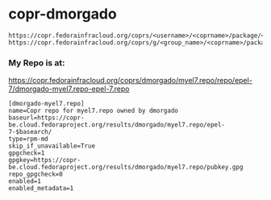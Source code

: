 # copr-dmorgado

    https://copr.fedorainfracloud.org/coprs/<username>/<coprname>/package/<package_name>/status_image/last_build.png
    https://copr.fedorainfracloud.org/coprs/g/<group_name>/<coprname>/package/<package_name>/status_image/last_build.png


### My Repo is at:
https://copr.fedorainfracloud.org/coprs/dmorgado/myel7.repo/repo/epel-7/dmorgado-myel7.repo-epel-7.repo


```
[dmorgado-myel7.repo]
name=Copr repo for myel7.repo owned by dmorgado
baseurl=https://copr-be.cloud.fedoraproject.org/results/dmorgado/myel7.repo/epel-7-$basearch/
type=rpm-md
skip_if_unavailable=True
gpgcheck=1
gpgkey=https://copr-be.cloud.fedoraproject.org/results/dmorgado/myel7.repo/pubkey.gpg
repo_gpgcheck=0
enabled=1
enabled_metadata=1
```
